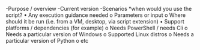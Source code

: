 -Purpose / overview
-Current version
-Scenarios 
  *when would you use the script?
•	Any execution guidance needed 
o	Parameters or input
o	Where should it be run (i.e. from a VM, desktop, via script extension)
•	Support platforms / dependencies  (for example)
o	Needs PowerShell / needs Cli
o	Needs a particular version of Windows
o	Supported Linux distros
o	Needs a particular version of Python
o	etc
